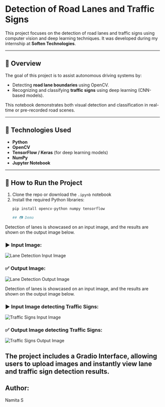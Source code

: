 # Detection of Road Lanes and Traffic Signs

This project focuses on the detection of road lanes and traffic signs using computer vision and deep learning techniques. It was developed during my internship at **Soften Technologies**.

---

## 📌 Overview

The goal of this project is to assist autonomous driving systems by:
- Detecting **road lane boundaries** using OpenCV.
- Recognizing and classifying **traffic signs** using deep learning (CNN-based models).

This notebook demonstrates both visual detection and classification in real-time or pre-recorded road scenes.

---

## 🧠 Technologies Used

- **Python**
- **OpenCV**
- **TensorFlow / Keras** (for deep learning models)
- **NumPy**
- **Jupyter Notebook**

---

## 🚀 How to Run the Project

1. Clone the repo or download the `.ipynb` notebook
2. Install the required Python libraries:
   ```bash
   pip install opencv-python numpy tensorflow

   ## 📷 Demo

Detection of lanes is showcased on an input image, and the results are shown on the output image below.

### ▶️ Input Image:
![Lane Detection Input Image](https://github.com/user-attachments/assets/a0d3330d-53b3-4ab4-ab8e-3ff87195906e)


### ✅ Output Image:
![Lane Detection Output Image](https://github.com/user-attachments/assets/97a39aba-7f7b-4e24-abe2-da6766dedc32)


Detection of lanes is showcased on an input image, and the results are shown on the output image below.

### ▶️ Input Image detecting Traffic Signs:
![Traffic Signs Input Image](https://github.com/user-attachments/assets/37cafa74-5e93-4c03-a56d-3665610a6a65)

### ✅ Output Image detecting Traffic Signs:
![Traffic Signs Output Image](https://github.com/user-attachments/assets/609b7a0b-0322-470c-bb8e-5978fe97f17f)


## The project includes a **Gradio Interface**, allowing users to upload images and instantly view lane and traffic sign detection results.
## Author:
Namita S
